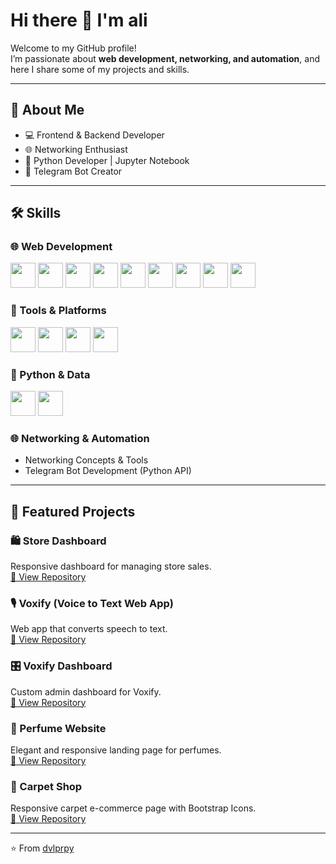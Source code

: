 # Hi there 👋 I'm ali

Welcome to my GitHub profile!  
I’m passionate about **web development, networking, and automation**, and here I share some of my projects and skills.  

---

## 🚀 About Me
- 💻 Frontend & Backend Developer  
- 🌐 Networking Enthusiast  
- 🐍 Python Developer | Jupyter Notebook  
- 🤖 Telegram Bot Creator  

---

## 🛠️ Skills

### 🌐 Web Development
<img src="https://cdn.jsdelivr.net/gh/devicons/devicon/icons/html5/html5-original.svg" width="40" height="40"/> 
<img src="https://cdn.jsdelivr.net/gh/devicons/devicon/icons/css3/css3-original.svg" width="40" height="40"/> 
<img src="https://cdn.jsdelivr.net/gh/devicons/devicon/icons/bootstrap/bootstrap-plain.svg" width="40" height="40"/> 
<img src="https://cdn.jsdelivr.net/gh/devicons/devicon/icons/tailwindcss/tailwindcss-plain.svg" width="40" height="40"/> 
<img src="https://cdn.jsdelivr.net/gh/devicons/devicon/icons/javascript/javascript-original.svg" width="40" height="40"/> 
<img src="https://cdn.jsdelivr.net/gh/devicons/devicon/icons/typescript/typescript-original.svg" width="40" height="40"/> 
<img src="https://cdn.jsdelivr.net/gh/devicons/devicon/icons/php/php-original.svg" width="40" height="40"/> 
<img src="https://cdn.jsdelivr.net/gh/devicons/devicon/icons/laravel/laravel-plain.svg" width="40" height="40"/> 
<img src="https://cdn.jsdelivr.net/gh/devicons/devicon/icons/react/react-original.svg" width="40" height="40"/> 

### 🔧 Tools & Platforms
<img src="https://cdn.jsdelivr.net/gh/devicons/devicon/icons/git/git-original.svg" width="40" height="40"/> 
<img src="https://cdn.jsdelivr.net/gh/devicons/devicon/icons/github/github-original.svg" width="40" height="40"/> 
<img src="https://cdn.jsdelivr.net/gh/devicons/devicon/icons/vscode/vscode-original.svg" width="40" height="40"/> 
<img src="https://cdn.jsdelivr.net/gh/devicons/devicon/icons/figma/figma-original.svg" width="40" height="40"/> 

### 🐍 Python & Data
<img src="https://cdn.jsdelivr.net/gh/devicons/devicon/icons/python/python-original.svg" width="40" height="40"/> 
<img src="https://cdn.jsdelivr.net/gh/devicons/devicon/icons/jupyter/jupyter-original.svg" width="40" height="40"/> 

### 🌐 Networking & Automation
- Networking Concepts & Tools  
- Telegram Bot Development (Python API)  

---

## 📂 Featured Projects

### 🛍️ Store Dashboard
Responsive dashboard for managing store sales.  
[🔗 View Repository](https://github.com/dvlprpy/Dashboard1.git)

### 🎙️ Voxify (Voice to Text Web App)
Web app that converts speech to text.  
[🔗 View Repository](https://github.com/dvlprpy/voxify.git)

### 🎛️ Voxify Dashboard
Custom admin dashboard for Voxify.  
[🔗 View Repository](https://github.com/dvlprpy/voxify-dashboard.git)

### 🌸 Perfume Website
Elegant and responsive landing page for perfumes.  
[🔗 View Repository](https://github.com/dvlprpy/perfume_website.git) 

### 🏬 Carpet Shop
Responsive carpet e-commerce page with Bootstrap Icons.  
[🔗 View Repository](https://github.com/dvlprpy/carpet_website.git)  

---
⭐️ From [dvlprpy](https://github.com/dvlprpy)
